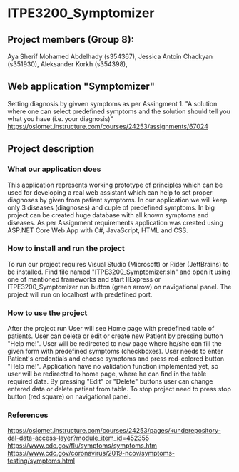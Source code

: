 # ITPE3200_Symptomizer

## Project members (Group 8):

Aya Sherif Mohamed Abdelhady (s354367),
Jessica Antoin Chackyan (s351930), 
Aleksander Korkh (s354398),

## Web application "Symptomizer"
Setting diagnosis by givven symptoms as per Assingment 1.
"A solution where one can select predefined symptoms and the solution should tell you what you have (i.e. your diagnosis)" https://oslomet.instructure.com/courses/24253/assignments/67024

## Project description
### What our application does
This application represents working prototype of principles which can be used for developing a real web assistant which can help to set proper diagnoses by given from patient symptoms. In our application we will keep only 3 diseases (diagnoses) and cuple of predefined symptoms. In big project can be created huge database with all known symptoms and diseases. As per Assignment requirements application was created using ASP.NET Core Web App with C#, JavaScript, HTML and CSS.

### How to install and run the project
To run our project requires Visual Studio (Microsoft) or Rider (JettBrains) to be installed. Find file named "ITPE3200_Symptomizer.sln" and open it using one of mentioned frameworks and start IIExpress or ITPE3200_Symptomizer run button (green arrow) on navigational panel. The project will run on localhost with predefined port.

### How to use the project
After the project run User will see Home page with predefined table of patients. User can delete or edit or create new Patient by pressing button "Help me!". User will be redirected to new page where he/she can fill the given form with predefined symptoms (checkboxes). User needs to enter Patient's credentials and choose symptoms and press red-colored button "Help me!". Application have no validation function implemented yet, so user will be redirected to home page, where he can find in the table required data. By pressing "Edit" or "Delete" buttons user can change entered data or delete patient from table. To stop project need to press stop button (red square) on navigational panel.

### References

https://oslomet.instructure.com/courses/24253/pages/kunderepository-dal-data-access-layer?module_item_id=452355
https://www.cdc.gov/flu/symptoms/symptoms.htm
https://www.cdc.gov/coronavirus/2019-ncov/symptoms-testing/symptoms.html
